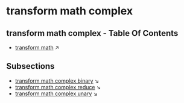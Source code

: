 # transform math complex
## transform math complex - Table Of Contents

  - [transform math](transform_math.md) ↗


## Subsections


 - [transform math complex binary](transform_math_complex_binary.md) ↘
 - [transform math complex reduce](transform_math_complex_reduce.md) ↘
 - [transform math complex unary](transform_math_complex_unary.md) ↘
